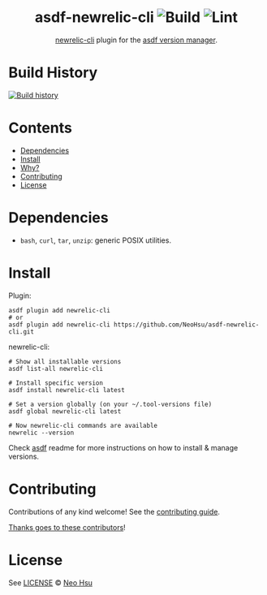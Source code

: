 <div align="center">

# asdf-newrelic-cli ![Build](https://github.com/NeoHsu/asdf-newrelic-cli/workflows/Build/badge.svg) ![Lint](https://github.com/NeoHsu/asdf-newrelic-cli/workflows/Lint/badge.svg)

[newrelic-cli](https://github.com/newrelic/newrelic-cli/blob/main/docs/GETTING_STARTED.md) plugin for the [asdf version manager](https://asdf-vm.com).

</div>

# Build History

[![Build history](https://buildstats.info/github/chart/NeoHsu/asdf-newrelic-cli?branch=master)](https://github.com/NeoHsu/asdf-newrelic-cli/actions)

# Contents

- [Dependencies](#dependencies)
- [Install](#install)
- [Why?](#why)
- [Contributing](#contributing)
- [License](#license)

# Dependencies

- `bash`, `curl`, `tar`, `unzip`: generic POSIX utilities.

# Install

Plugin:

```shell
asdf plugin add newrelic-cli
# or
asdf plugin add newrelic-cli https://github.com/NeoHsu/asdf-newrelic-cli.git
```

newrelic-cli:

```shell
# Show all installable versions
asdf list-all newrelic-cli

# Install specific version
asdf install newrelic-cli latest

# Set a version globally (on your ~/.tool-versions file)
asdf global newrelic-cli latest

# Now newrelic-cli commands are available
newrelic --version
```

Check [asdf](https://github.com/asdf-vm/asdf) readme for more instructions on how to
install & manage versions.

# Contributing

Contributions of any kind welcome! See the [contributing guide](contributing.md).

[Thanks goes to these contributors](https://github.com/NeoHsu/asdf-newrelic-cli/graphs/contributors)!

# License

See [LICENSE](LICENSE) © [Neo Hsu](https://github.com/NeoHsu/)
